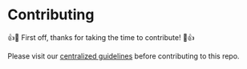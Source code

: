 # Contributing

:+1::tada: First off, thanks for taking the time to contribute! :tada::+1:

Please visit our [centralized guidelines] before contributing to this repo.

[centralized guidelines]: https://github.com/###/guidelines/blob/master/CONTRIBUTING.md

<!-- START doctoc generated TOC please keep comment here to allow auto update -->
<!-- DON'T EDIT THIS SECTION, INSTEAD RE-RUN doctoc TO UPDATE -->
<!-- END doctoc generated TOC please keep comment here to allow auto update -->
